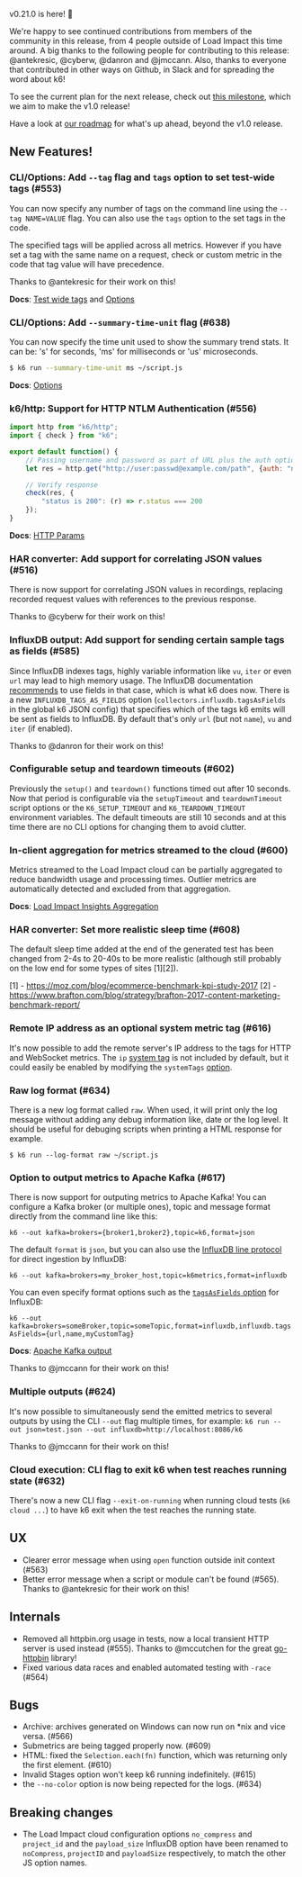 v0.21.0 is here! :tada:

We're happy to see continued contributions from members of the community in this release, from 4 people outside of Load Impact this time around. A big thanks to the following people for contributing to this release: @antekresic, @cyberw, @danron and @jmccann. Also, thanks to everyone that contributed in other ways on Github, in Slack and for spreading the word about k6!

To see the current plan for the next release, check out [this milestone](https://github.com/k6io/k6/milestone/4), which we aim to make the v1.0 release!

Have a look at [our roadmap](https://github.com/k6io/k6/wiki/Roadmap) for what's up ahead, beyond the v1.0 release.

## New Features!

### CLI/Options: Add `--tag` flag and `tags` option to set test-wide tags (#553)

You can now specify any number of tags on the command line using the `--tag NAME=VALUE` flag. You can also use the `tags` option to the set tags in the code.

The specified tags will be applied across all metrics. However if you have set a tag with the same name on a request, check or custom metric in the code that tag value will have precedence.

Thanks to @antekresic for their work on this!

**Docs**: [Test wide tags](https://docs.k6.io/v1.0/docs/tags-and-groups#section-test-wide-tags) and [Options](https://docs.k6.io/v1.0/docs/options#section-available-options)

### CLI/Options: Add `--summary-time-unit` flag (#638)

You can now specify the time unit used to show the summary trend stats. It can be: 's' for seconds, 'ms' for milliseconds or 'us' microseconds.

```bash
$ k6 run --summary-time-unit ms ~/script.js
```

**Docs**: [Options](https://docs.k6.io/v1.0/docs/options#section-available-options)

### k6/http: Support for HTTP NTLM Authentication (#556)

```js
import http from "k6/http";
import { check } from "k6";

export default function() {
    // Passing username and password as part of URL plus the auth option will authenticate using HTTP Digest authentication
    let res = http.get("http://user:passwd@example.com/path", {auth: "ntlm"});

    // Verify response
    check(res, {
        "status is 200": (r) => r.status === 200
    });
}
```

**Docs**: [HTTP Params](http://k6.readme.io/docs/params-k6http)

### HAR converter: Add support for correlating JSON values (#516)

There is now support for correlating JSON values in recordings, replacing recorded request values with references to the previous response.

Thanks to @cyberw for their work on this!

### InfluxDB output: Add support for sending certain sample tags as fields (#585)

Since InfluxDB indexes tags, highly variable information like `vu`, `iter` or even `url` may lead to high memory usage. The InfluxDB documentation [recommends](https://docs.influxdata.com/influxdb/v1.5/concepts/schema_and_data_layout/#encouraged-schema-design) to use fields in that case, which is what k6 does now. There is a new `INFLUXDB_TAGS_AS_FIELDS` option (`collectors.influxdb.tagsAsFields` in the global k6 JSON config) that specifies which of the tags k6 emits will be sent as fields to InfluxDB. By default that's only `url` (but not `name`), `vu` and `iter` (if enabled).

Thanks to @danron for their work on this!

### Configurable setup and teardown timeouts (#602)

Previously the `setup()` and `teardown()` functions timed out after 10 seconds. Now that period is configurable via the `setupTimeout` and `teardownTimeout` script options or the `K6_SETUP_TIMEOUT` and `K6_TEARDOWN_TIMEOUT` environment variables. The default timeouts are still 10 seconds and at this time there are no CLI options for changing them to avoid clutter.

### In-client aggregation for metrics streamed to the cloud (#600)

Metrics streamed to the Load Impact cloud can be partially aggregated to reduce bandwidth usage and processing times. Outlier metrics are automatically detected and excluded from that aggregation.

**Docs**: [Load Impact Insights Aggregation](https://docs.k6.io/docs/load-impact-insights#section-aggregation)

### HAR converter: Set more realistic sleep time (#608)

The default sleep time added at the end of the generated test has been changed from 2-4s to 20-40s to be more realistic (although still probably on the low end for some types of sites [1][2]).

[1] - https://moz.com/blog/ecommerce-benchmark-kpi-study-2017
[2] - https://www.brafton.com/blog/strategy/brafton-2017-content-marketing-benchmark-report/

### Remote IP address as an optional system metric tag (#616)

It's now possible to add the remote server's IP address to the tags for HTTP and WebSocket metrics. The `ip` [system tag](https://docs.k6.io/docs/tags-and-groups#section-system-tags) is not included by default, but it could easily be enabled by modifying the `systemTags` [option](https://docs.k6.io/docs/options).

### Raw log format (#634)
There is a new log format called `raw`. When used, it will print only the log message without adding any debug information like, date or the log level. It should be useful for debuging scripts when printing a HTML response for example.

```
$ k6 run --log-format raw ~/script.js
```

### Option to output metrics to Apache Kafka (#617)

There is now support for outputing metrics to Apache Kafka! You can configure a Kafka broker (or multiple ones), topic and message format directly from the command line like this:

`k6 --out kafka=brokers={broker1,broker2},topic=k6,format=json`

The default `format` is `json`, but you can also use the [InfluxDB line protocol](https://docs.influxdata.com/influxdb/v1.5/write_protocols/line_protocol_tutorial/) for direct ingestion by InfluxDB:

`k6 --out kafka=brokers=my_broker_host,topic=k6metrics,format=influxdb`

You can even specify format options such as the [`tagsAsFields` option](#influxdb-output-add-support-for-sending-certain-sample-tags-as-fields-585) for InfluxDB:

`k6 --out kafka=brokers=someBroker,topic=someTopic,format=influxdb,influxdb.tagsAsFields={url,name,myCustomTag}`

**Docs**: [Apache Kafka output](https://docs.k6.io/docs/results-output#section-apache-kafka-output)

Thanks to @jmccann for their work on this!


### Multiple outputs (#624)

It's now possible to simultaneously send the emitted metrics to several outputs by using the CLI `--out` flag multiple times, for example:
`k6 run --out json=test.json --out influxdb=http://localhost:8086/k6`

Thanks to @jmccann for their work on this!

### Cloud execution: CLI flag to exit k6 when test reaches running state  (#632)

There's now a new CLI flag `--exit-on-running` when running cloud tests (`k6 cloud ...`) to have k6 exit when the test reaches the running state.

## UX

* Clearer error message when using `open` function outside init context (#563)
* Better error message when a script or module can't be found (#565). Thanks to @antekresic for their work on this!

## Internals

* Removed all httpbin.org usage in tests, now a local transient HTTP server is used instead (#555). Thanks to @mccutchen for the great [go-httpbin](https://github.com/mccutchen/go-httpbin) library!
* Fixed various data races and enabled automated testing with `-race` (#564)

## Bugs
* Archive: archives generated on Windows can now run on *nix and vice versa. (#566)
* Submetrics are being tagged properly now. (#609)
* HTML: fixed the `Selection.each(fn)` function, which was returning only the first element. (#610)
* Invalid Stages option won't keep k6 running indefinitely. (#615)
* the `--no-color` option is now being repected for the logs. (#634)

## Breaking changes
* The Load Impact cloud configuration options `no_compress` and `project_id` and the `payload_size` InfluxDB option have been renamed to `noCompress`, `projectID` and `payloadSize` respectively, to match the other JS option names.
